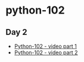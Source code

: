 # python-102

## Day 2

- [Python-102 - video part 1](https://www.dropbox.com/home/Family%20Room/Shuhan_Data/LavnerEducation/2022/Python102/Day2?preview=LS-LavnerEdu_Python3_07262021_1000_1.mp4)
- [Python-102 - video part 2](https://www.dropbox.com/home/Family%20Room/Shuhan_Data/LavnerEducation/2022/Python102/Day2?preview=LS-LavnerEdu_Python3_07262021_1002_2.mp4)
